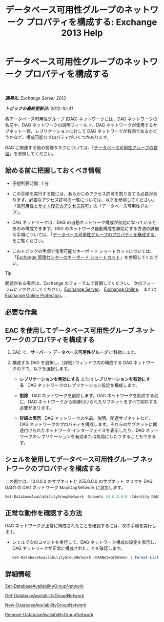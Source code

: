 ﻿---
title: 'データベース可用性グループのネットワーク プロパティを構成する: Exchange 2013 Help'
TOCTitle: データベース可用性グループのネットワーク プロパティを構成する
ms:assetid: 41197639-988f-476c-9788-51d5191a7dce
ms:mtpsurl: https://technet.microsoft.com/ja-jp/library/Dd297927(v=EXCHG.150)
ms:contentKeyID: 48269412
ms.date: 05/23/2018
mtps_version: v=EXCHG.150
ms.translationtype: MT
---

# データベース可用性グループのネットワーク プロパティを構成する

 

_**適用先:** Exchange Server 2013_

_**トピックの最終更新日:** 2012-10-31_

各データベース可用性グループ (DAG) ネットワークには、DAG ネットワークの名前や、DAG ネットワークの説明フィールド、DAG ネットワークが使用するサブネット一覧、レプリケーションに対して DAG ネットワークが有効であるかどうかなど、構成可能なプロパティがいくつかあります。

DAG に関連する他の管理タスクについては、「[データベース可用性グループの管理](managing-database-availability-groups-exchange-2013-help.md)」を参照してください。

## 始める前に把握しておくべき情報

  - 予想所要時間 : 1 分

  - この手順を実行する際には、あらかじめアクセス許可を割り当てる必要があります。必要なアクセス許可の一覧については、以下を参照してください。「[高可用性とサイト復元のアクセス許可](high-availability-and-site-resilience-permissions-exchange-2013-help.md)」の「データベース可用性グループ」。

  - DAG ネットワークは、DAG の自動ネットワーク構成が無効になっているときのみ構成できます。DAG のネットワーク自動構成を無効にする方法の詳細な手順については、「[データベース可用性グループのプロパティを構成する](configure-database-availability-group-properties-exchange-2013-help.md)」をご覧ください。

  - このトピックの手順で使用可能なキーボード ショートカットについては、「[Exchange 管理センターのキーボード ショートカット](keyboard-shortcuts-in-the-exchange-admin-center-exchange-online-protection-help.md)」を参照してください。


> [!TIP]
> 問題がある場合は、Exchange のフォーラムで質問してください。 次のフォーラムにアクセスしてください。<A href="https://go.microsoft.com/fwlink/p/?linkid=60612">Exchange Server</A>、 <A href="https://go.microsoft.com/fwlink/p/?linkid=267542">Exchange Online</A>、 または <A href="https://go.microsoft.com/fwlink/p/?linkid=285351">Exchange Online Protection</A>。.



## 必要な作業

## EAC を使用してデータベース可用性グループ ネットワークのプロパティを構成する

1.  EAC で、<strong>サーバー</strong> \> <strong>データベース可用性グループ</strong> に移動します。

2.  構成する DAG を選択し、\[詳細\] ウィンドウ内の構成する DAG ネットワークの下で、以下を選択します。
    
      - <strong>レプリケーションを無効にする</strong> または <strong>レプリケーションを有効にする</strong>   DAG ネットワークのレプリケーション設定を構成します。
    
      - <strong>削除</strong>   DAG ネットワークを削除します。DAG ネットワークを削除する前に、DAG ネットワークから関連付けられたサブネットをすべて削除する必要があります。
    
      - <strong>詳細の表示</strong>   DAG ネットワークの名前、説明、関連サブネットなど、DAG ネットワークのプロパティを構成します。それらのサブネットに関連付けられたネットワーク インターフェイスを表示したり、DAG ネットワークのレプリケーションを有効または無効にしたりすることもできます。

## シェルを使用してデータベース可用性グループ ネットワークのプロパティを構成する

この例では、10.0.0.0 のサブネットと 255.0.0.0 のサブネット マスクを DAG DAG1 の DAG ネットワーク MapiDagNetwork に追加します。

```powershell
Set-DatabaseAvailabilityGroupNetwork -Subnets 10.0.0.0/8 -Identity DAG1\MapiDagNetwork
```

## 正常な動作を確認する方法

DAG ネットワークが正常に構成されたことを確認するには、次の手順を実行します。

  - シェルで次のコマンドを実行して、DAG ネットワーク構成の設定を表示し、DAG ネットワークが正常に構成されたことを確認します。
    
    ```powershell
    Get-DatabaseAvailabilityGroupNetwork <DAGNetworkName> | Format-List
    ```

## 詳細情報

[Set-DatabaseAvailabilityGroupNetwork](https://technet.microsoft.com/ja-jp/library/dd298008\(v=exchg.150\))

[Get-DatabaseAvailabilityGroupNetwork](https://technet.microsoft.com/ja-jp/library/dd297938\(v=exchg.150\))

[New-DatabaseAvailabilityGroupNetwork](https://technet.microsoft.com/ja-jp/library/dd335225\(v=exchg.150\))

[Remove-DatabaseAvailabilityGroupNetwork](https://technet.microsoft.com/ja-jp/library/dd298131\(v=exchg.150\))

